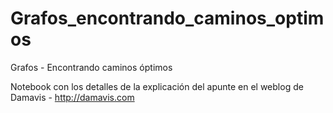 # Grafos_encontrando_caminos_optimos
Grafos - Encontrando caminos óptimos

Notebook con los detalles de la explicación del apunte en el weblog de Damavis - http://damavis.com
